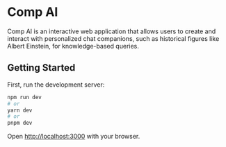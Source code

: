 # Comp AI

Comp AI is an interactive web application that allows users to create and interact with personalized chat companions, such as historical figures like Albert Einstein, for knowledge-based queries.

## Getting Started

First, run the development server:

```bash
npm run dev
# or
yarn dev
# or
pnpm dev
```

Open [http://localhost:3000](http://localhost:3000) with your browser.